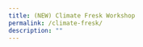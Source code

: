 ```yaml
---
title: (NEW) Climate Fresk Workshop
permalink: /climate-fresk/
description: ""
---
```

<!--
<b>This activity is a part of the Youth 4 Climate Festival. Find out more <a href="/youth4climate-festival-2023/">HERE</a></b>

![](/images/Workshop%20&amp;%20Talks/climatefresk.jpg)

**Climate Fresk is a fun and collaborative workshop to raise awareness about Climate Change with 230+ facilitators in Singapore, working with schools/companies across the region.**


**Date:** 9 July, 2:00 - 4:30 pm<br>
**Admission:** Free (registration required)<br>
**Venue:** South Beach Fountain Plaza<br>
**Organiser:** Climate Fresk Singapore

The Climate Fresk is a science-based workshop that aims to educate and raise awareness about climate change worldwide.
Based on the IPCC report, the workshop will explain how and why the climate changes at the current pace and the consequences of its disruption.<br>

How the game works: The workshop is based on a 42-card game. Each card represents a topic, a cause or a consequence of climate change.
As a team, guided by a facilitator, participants are to find the cause-effect relationship between the different components of climate change. Collective intelligence will get participants from one deck of cards to the next! This step-by-step collage provides keys to understand the complexity and develop a strong understanding of the science.

The workshop’s program:
- A Brief History Of "The Climate Fresk" workshop
- Icebreaker
- Construction of the Climate Fresk guided by your facilitator
- A short break (if needed)
- Creative phase
- Debrief + time to share, express thoughts and feelings

<sub>Please take your ticket only if you are sure that you can make it! There will be recurring occasions in the future to attend the workshop again. Photos may be taken during the workshops for social media purposes, please let us know if you wish not to be part of such photos.</sub>




<a href="https://association.climatefresk.org/training_sessions/c65594b9-159a-41ee-865d-aa549fda63aa/show_public?language=en&amp;tenant_token=36bd2274d3982262c0021755" target="_blank" class="btn-link">
	<img src="/images/gogreensg_website-32.png">
</a>

<style>
	.btn-link {
		display: inline-block;
	}
	
	a.btn-link[target="_blank"]:after {
		display: none;
	}
	
	.btn-link > img {
		width: 100%;
	}
</style>
-->